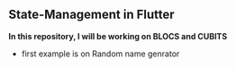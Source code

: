 ## State-Management in Flutter
**In this repository, I will be working on BLOCS and CUBITS**
- first example is on Random name genrator


